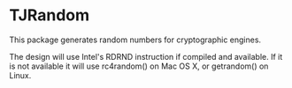 # TJRandom

This package generates random numbers for cryptographic engines.

The design will use Intel's RDRND instruction if compiled and available. If it is not
available it will use rc4random() on Mac OS X, or getrandom() on Linux.

